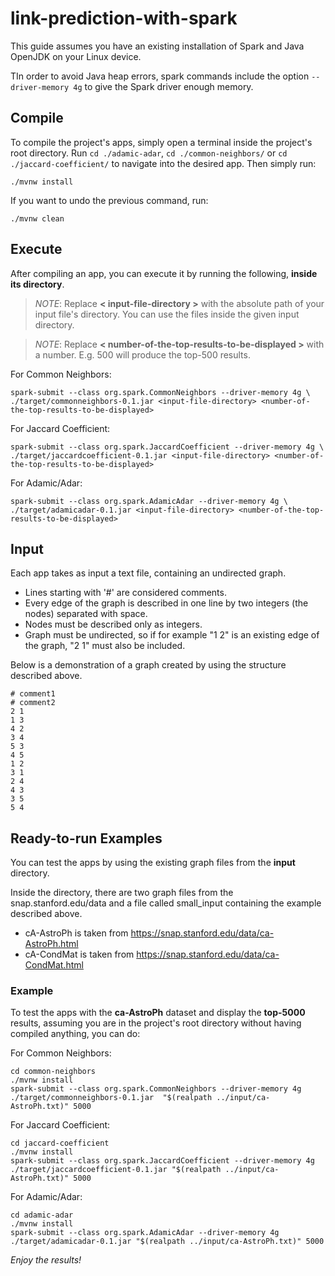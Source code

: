 # link-prediction-with-spark

This guide assumes you have an existing installation of Spark and Java OpenJDK on your Linux device.

TIn order to avoid Java heap errors, spark commands include the option `--driver-memory 4g` to give the Spark driver enough memory.

## Compile

To compile the project's apps, simply open a terminal inside the project's root directory.
Run `cd ./adamic-adar`, `cd ./common-neighbors/` or `cd ./jaccard-coefficient/` 
to navigate into the desired app. Then simply run:

```
./mvnw install
```
If you want to undo the previous command, run:
```
./mvnw clean
```

## Execute

After compiling an app, you can execute it by running the following, **inside its directory**.

> _NOTE_: Replace **< input-file-directory >** with the absolute path of your input file's directory. You can use the files inside the given input directory.

> _NOTE_: Replace **< number-of-the-top-results-to-be-displayed >** with a number. E.g. 500 will produce the top-500 results.

For Common Neighbors: 
```
spark-submit --class org.spark.CommonNeighbors --driver-memory 4g \
./target/commonneighbors-0.1.jar <input-file-directory> <number-of-the-top-results-to-be-displayed>
```
For Jaccard Coefficient: 
```
spark-submit --class org.spark.JaccardCoefficient --driver-memory 4g \
./target/jaccardcoefficient-0.1.jar <input-file-directory> <number-of-the-top-results-to-be-displayed> 
```
For Adamic/Adar:
```
spark-submit --class org.spark.AdamicAdar --driver-memory 4g \
./target/adamicadar-0.1.jar <input-file-directory> <number-of-the-top-results-to-be-displayed> 
```
## Input

Each app takes as input a text file, containing an undirected graph.
* Lines starting with '#' are considered comments.
* Every edge of the graph is described in one line by two integers (the nodes) separated with space.
* Nodes must be described only as integers.
* Graph must be undirected, so if for example "1 2" is an existing edge of the graph, "2 1" must also be included.

Below is a demonstration of a graph created by using the structure described above.
```
# comment1
# comment2
2 1 
1 3 
4 2 
3 4 
5 3 
4 5 
1 2 
3 1 
2 4 
4 3 
3 5 
5 4 
```

## Ready-to-run Examples

You can test the apps by using the existing graph files from the **input** directory.

Inside the directory, there are two graph files from the snap.stanford.edu/data and a file called small_input containing the example described above.
* cA-AstroPh is taken from https://snap.stanford.edu/data/ca-AstroPh.html
* cA-CondMat is taken from https://snap.stanford.edu/data/ca-CondMat.html

### Example
To test the apps with the **ca-AstroPh** dataset and display the **top-5000** results, assuming you are in the project's root directory without having compiled anything, you can do:

For Common Neighbors:
```
cd common-neighbors
./mvnw install
spark-submit --class org.spark.CommonNeighbors --driver-memory 4g ./target/commonneighbors-0.1.jar  "$(realpath ../input/ca-AstroPh.txt)" 5000
```
For Jaccard Coefficient:
```
cd jaccard-coefficient
./mvnw install
spark-submit --class org.spark.JaccardCoefficient --driver-memory 4g ./target/jaccardcoefficient-0.1.jar "$(realpath ../input/ca-AstroPh.txt)" 5000
```
For Adamic/Adar:
```
cd adamic-adar
./mvnw install
spark-submit --class org.spark.AdamicAdar --driver-memory 4g ./target/adamicadar-0.1.jar "$(realpath ../input/ca-AstroPh.txt)" 5000
```
_Enjoy the results!_



